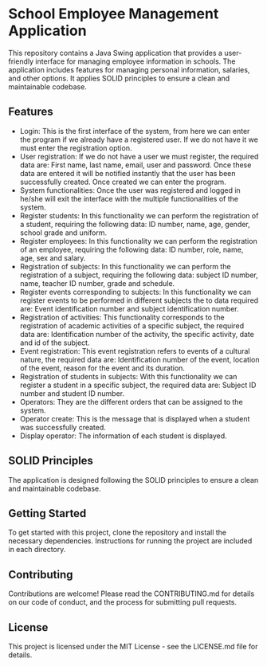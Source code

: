 # School Employee Management Application
This repository contains a Java Swing application that provides a user-friendly interface for managing employee information in schools. The application includes features for managing personal information, salaries, and other options. It applies SOLID principles to ensure a clean and maintainable codebase.

## Features
- Login: This is the first interface of the system, from here we can enter the program if we already have a registered user. If we do not have it we must enter the registration option. 
- User registration: If we do not have a user we must register, the required data are: First name, last name, email, user and password. Once these data are entered it will be notified instantly that the user has been successfully created. Once created we can enter the program.
- System functionalities: Once the user was registered and logged in he/she will exit the interface with the multiple functionalities of the system.
- Register students: In this functionality we can perform the registration of a student, requiring the following data: ID number, name, age, gender, school grade and uniform. 
- Register employees: In this functionality we can perform the registration of an employee, requiring the following data: ID number, role, name, age, sex and salary. 
- Registration of subjects: In this functionality we can perform the registration of a subject, requiring the following data: subject ID number, name, teacher ID number, grade and schedule. 
- Register events corresponding to subjects: In this functionality we can register events to be performed in different subjects the to data required are: Event identification number and subject identification number.
- Registration of activities: This functionality corresponds to the registration of academic activities of a specific subject, the required data are: Identification number of the activity, the specific activity, date and id of the subject.
- Event registration: This event registration refers to events of a cultural nature, the required data are: Identification number of the event, location of the event, reason for the event and its duration.
- Registration of students in subjects: With this functionality we can register a student in a specific subject, the required data are: Subject ID number and student ID number. 
- Operators: They are the different orders that can be assigned to the system.
- Operator create: This is the message that is displayed when a student was successfully created.
- Display operator: The information of each student is displayed.

## SOLID Principles
The application is designed following the SOLID principles to ensure a clean and maintainable codebase.

## Getting Started
To get started with this project, clone the repository and install the necessary dependencies. Instructions for running the project are included in each directory.

## Contributing
Contributions are welcome! Please read the CONTRIBUTING.md for details on our code of conduct, and the process for submitting pull requests.

## License
This project is licensed under the MIT License - see the LICENSE.md file for details.
